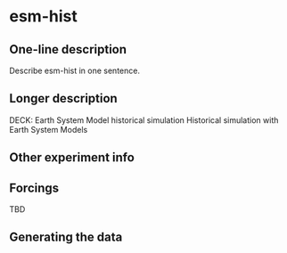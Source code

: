 <!--- This file contains a number of sections -->
<!--- They are bounded by comments like this -->
<!--- Do not edit these sections by hand -->
<!--- Start title -->
# esm-hist
<!--- End title -->

## One-line description

<!--- Start one-line-description -->
Describe esm-hist in one sentence.
<!--- End one-line-description -->

## Longer description

<!--- Start longer-description -->
DECK: Earth System Model historical simulation
 Historical simulation with Earth System Models
<!--- End longer-description -->

## Other experiment info

<!--- Start other-experiment-info -->
<!--- End other-experiment-info -->

## Forcings

<!--- Start forcings -->
TBD
<!--- End forcings -->

## Generating the data

<!--- TODO: auto-generate this -->
